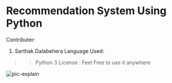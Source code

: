 # Recommendation System Using Python

Contributer:
1. Sarthak Dalabehera
Language Used:
>> Python 3
License :
Feel Free to use it anywhere

![pic-explain](https://hips.hearstapps.com/hmg-prod.s3.amazonaws.com/images/sacred-games-1556207465.jpg)
